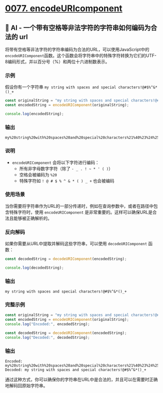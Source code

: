 # [0077. encodeURIcomponent](https://github.com/Tdahuyou/TNotes.javascript/tree/main/notes/0077.%20encodeURIcomponent)


## 🤖 AI - 一个带有空格等非法字符的字符串如何编码为合法的 url

将带有空格等非法字符的字符串编码为合法的URL，可以使用JavaScript中的`encodeURIComponent`函数。这个函数会将字符串中的特殊字符转换为它们的UTF-8编码形式，并以百分号（%）和两位十六进制数表示。

### 示例

假设你有一个字符串 `my string with spaces and special characters!@#$%^&*()_+`

```javascript
const originalString = "my string with spaces and special characters!@#$%^&*()_+";
const encodedString = encodeURIComponent(originalString);

console.log(encodedString);
```

### 输出

```
my%20string%20with%20spaces%20and%20special%20characters%21%40%23%24%25%5E%26%2A%28%29_%2B
```

### 说明

- `encodeURIComponent` 会将以下字符进行编码：
  - 所有非字母数字字符（除了 `- _ . ! ~ * ' ( )`）
  - 空格会被编码为 `%20`
  - 特殊字符如 `! @ # $ % ^ & * ( ) _ +` 也会被编码

### 使用场景

当你需要将字符串作为URL的一部分传递时，例如在查询参数中，或者在路径中包含特殊字符时，使用 `encodeURIComponent` 是非常重要的。这样可以确保URL是合法且能够被正确解析的。

### 反向解码

如果你需要从URL中提取并解码这些字符串，可以使用 `decodeURIComponent` 函数：

```javascript
const decodedString = decodeURIComponent(encodedString);

console.log(decodedString);
```

### 输出

```
my string with spaces and special characters!@#$%^&*()_+
```

### 完整示例

```javascript
const originalString = "my string with spaces and special characters!@#$%^&*()_+";
const encodedString = encodeURIComponent(originalString);
console.log("Encoded:", encodedString);

const decodedString = decodeURIComponent(encodedString);
console.log("Decoded:", decodedString);
```

### 输出

```
Encoded: my%20string%20with%20spaces%20and%20special%20characters%21%40%23%24%25%5E%26%2A%28%29_%2B
Decoded: my string with spaces and special characters!@#$%^&*()_+
```

通过这种方式，你可以确保你的字符串在URL中是合法的，并且可以在需要时正确地解码回原始字符串。
